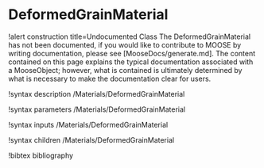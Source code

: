 <!-- MOOSE Documentation Stub: Remove this when content is added. -->

# DeformedGrainMaterial

!alert construction title=Undocumented Class
The DeformedGrainMaterial has not been documented, if you would like to contribute to MOOSE by
writing documentation, please see [MooseDocs/generate.md]. The content contained on this page explains
the typical documentation associated with a MooseObject; however, what is contained is ultimately
determined by what is necessary to make the documentation clear for users.

!syntax description /Materials/DeformedGrainMaterial

!syntax parameters /Materials/DeformedGrainMaterial

!syntax inputs /Materials/DeformedGrainMaterial

!syntax children /Materials/DeformedGrainMaterial

!bibtex bibliography
